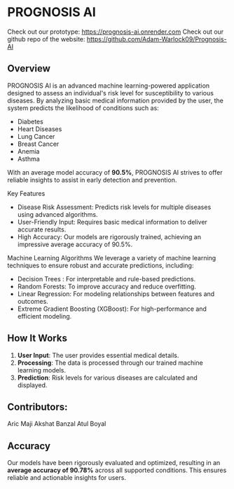 # PROGNOSIS AI

Check out our prototype: https://prognosis-ai.onrender.com
Check out our github repo of the website: https://github.com/Adam-Warlock09/Prognosis-AI

## Overview
PROGNOSIS AI is an advanced machine learning-powered application designed to assess an individual's risk level for susceptibility to various diseases. By analyzing basic medical information provided by the user, the system predicts the likelihood of conditions such as:

- Diabetes
- Heart Diseases
- Lung Cancer
- Breast Cancer
- Anemia
- Asthma

With an average model accuracy of **90.5%**, PROGNOSIS AI strives to offer reliable insights to assist in early detection and prevention.

Key Features
- Disease Risk Assessment: Predicts risk levels for multiple diseases using advanced algorithms.
- User-Friendly Input: Requires basic medical information to deliver accurate results.
- High Accuracy: Our models are rigorously trained, achieving an impressive average accuracy of 90.5%.

Machine Learning Algorithms
We leverage a variety of machine learning techniques to ensure robust and accurate predictions, including:

- Decision Trees : For interpretable and rule-based predictions.
- Random Forests: To improve accuracy and reduce overfitting.
- Linear Regression: For modeling relationships between features and outcomes.
- Extreme Gradient Boosting (XGBoost): For high-performance and efficient modeling.

## How It Works
1. **User Input**: The user provides essential medical details.
2. **Processing**: The data is processed through our trained machine learning models.
3. **Prediction**: Risk levels for various diseases are calculated and displayed.

## Contributors:
Aric Maji
Akshat Banzal
Atul Boyal

## Accuracy
Our models have been rigorously evaluated and optimized, resulting in an **average accuracy of 90.78%** across all supported conditions. This ensures reliable and actionable insights for users.

